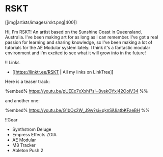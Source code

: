 # RSKT

[[img|artists/images/rskt.png|400]]

Hi, I'm RSKT! An artist based on the Sunshine Coast in Queensland, Australia. I've been making art for as long as I can remember. I've got a real passion for learning and sharing knowledge, so I've been making a lot of tutorials for the AE Modular system lately. I think it's a fantastic modular environment and I'm excited to see what it will grow into in the future!

!! Links

* [[https://linktr.ee/RSKT | All my links on LinkTree]]

Here is a teaser track:

%embed% https://youtu.be/pUEEo7xXxhI?si=8vekOYxj42OolV34 %%

and another one:

%embed% https://youtu.be/G1bOx2W_J9w?si=qknSiUiatbKFaeBH %%

!!Gear

* Synthstrom Deluge
* Empress Effects ZOIA
* AE Modular
* M8 Tracker
* Ableton Push 2
